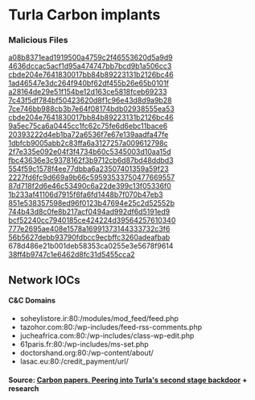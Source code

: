 # Turla Carbon implants

### Malicious Files

[a08b8371ead1919500a4759c2f46553620d5a9d9](https://www.virustotal.com/en/file/7fa4482bfbca550ce296d8e791b1091d60d733ea8042167fd0eb853530584452/analysis/)  
[4636dccac5acf1d95a474747bb7bcd9b1a506cc3](https://www.virustotal.com/en/file/0b90db3a69aa8cfab36a66cd5390f46c32e3d88d8fcaefce8cd9e00700e10b65/analysis/)  
[cbde204e7641830017bb84b89223131b2126bc46](https://www.virustotal.com/en/file/3b8bd0a0c6069f2d27d759340721b78fd289f92e0a13965262fea4e8907af122/analysis/)  
[1ad46547e3dc264f940bf62df455b26e65b0101f](https://www.virustotal.com/en/file/02f9501cb01b375e752a9cc4aa5ee084a504944bdc853e1bdfc860dd76e0d198/analysis/)  
[a28164de29e51f154be12d163ce5818fceb69233](https://www.virustotal.com/en/file/1a488c6824bd39f3568346b2aaf3f6666f41b1d4961a2d77360c7c65c7978b5e/analysis/)  
[7c43f5df784bf50423620d8f1c96e43d8d9a9b28](https://www.virustotal.com/en/file/ffb0e35cfab750c8532f7d49deb8a71284fa420660710b8be632dacdd0a5cf45/analysis/)  
[7ce746bb988cb3b7e64f08174bdb02938555ea53](https://www.virustotal.com/en/file/8d20dd4433821eaeb1b2bec5911ba3633e656ca56ae50b75d35b2d52ea55b2cb/analysis/)  
[cbde204e7641830017bb84b89223131b2126bc46](https://www.virustotal.com/en/file/9437bf551f471145baca6e27b9cc0c53d715e77fb8f14556dcc918acd209bc22/analysis/)  
[9a5ec75ca6a0445cc1fc62c75fe6d6ebc11bace6](https://www.virustotal.com/en/file/640a3a4aa2f06c3f27a753fc4a5f70ff66e65ae42c56d0aab48b13d89cbe633d/analysis/)  
[20393222d4eb1ba72a6536f7e67e139aadfa47fe](https://www.virustotal.com/en/file/ba9a87ba0ad1a4f4e81583a1449b20bf703cdbee6b1a639c13f4cbcd1b9eb57f/analysis/)  
[1dbfcb9005abb2c83ffa6a3127257a009612798c](https://www.virustotal.com/en/file/31b176b9906211c14ee5b9cff4c56f71866ec47d7f7c783aeb31692168d66566/analysis/)  
[2f7e335e092e04f3f4734b60c5345003d10aa15d](https://www.virustotal.com/en/file/1311759943aabfe55ef2d42677432f14ed8fb549619473e5fb56f8a92d2daf72/analysis/)  
[fbc43636e3c9378162f3b9712cb6d87bd48ddbd3](https://www.virustotal.com/en/file/e82d4b6d037568a4602e70f099005572b587c220793afd8f90c13cb7bbde61ed/analysis/)  
[554f59c1578f4ee77dbba6a23507401359a59f23](https://www.virustotal.com/en/file/d1ad698567b04ea5ce8197c0316444ad8ee0350b46e0414f53f54c278b393a19/analysis/)  
[2227fd6fc9d669a9b66c59593533750477669557](https://www.virustotal.com/en/file/9184be433426f5c9fe8ce27e8df89d7849c6af61779a3835c89ad46815abe839/analysis/)  
[87d718f2d6e46c53490c6a22de399c13f05336f0](https://www.virustotal.com/en/file/7a68a6357868f19f698dacd12dea49655f9651fb01e2de4042e8bbc97095c121/analysis/)  
[1b233af41106d7915f6fa6fd1448b7f070b47eb3](https://www.virustotal.com/en/file/d581b95b43c16407305f5d52631f044936b354ed921cb2efe8dfc9257960d2db/analysis/)  
[851e538357598ed96f0123b47694e25c2d52552b](https://www.virustotal.com/en/file/c3b85bc12c84b8d050e2b9f682df06d93ceaeb4a18480227358baa99f4989e47/analysis/)  
[744b43d8c0fe8b217acf0494ad992df6d5191ed9](https://www.virustotal.com/en/file/995d2b3924d5f517a795c0acc392e3d47f07787f58c77bb42ac2248393533f16/analysis/)  
[bcf52240cc7940185ce424224d39564257610340](https://www.virustotal.com/en/file/2dc0f9e08bde378e8fe4e408b1b5f4bbbeacb251901009f25189a5a41a53ab47/analysis/)  
[777e2695ae408e1578a16991373144333732c3f6](https://www.virustotal.com/en/file/050685f211158109fb1b17096b3739750e74049fe9057ad3503d96174b42891a/analysis/)  
[56b5627debb93790fdbcc9ecbffc3260adeafbab](https://www.virustotal.com/en/file/af0e455f640b621c50d5c11efc3c8649691a9a661fa1bcf658aae48c007ff3c4/analysis/)  
678d486e21b001deb58353ca0255e3e5678f9614
[38ff4b9747c1e6462d8fc31d5455cca2](https://www.virustotal.com/es/file/3a6f72f2ac73fc73be75dc9060220718fa93a830d35b1cc05d73a2af6123a3e1/analysis/)  

## Network IOCs

#### C&C Domains
* soheylistore.ir:80:/modules/mod_feed/feed.php
* tazohor.com:80:/wp-includes/feed-rss-comments.php
* jucheafrica.com:80:/wp-includes/class-wp-edit.php
* 61paris.fr:80:/wp-includes/ms-set.php
* doctorshand.org:80:/wp-content/about/
* lasac.eu:80:/credit_payment/url/

#### Source: [Carbon papers. Peering into Turla's second stage backdoor](https://www.welivesecurity.com/2017/03/30/carbon-paper-peering-turlas-second-stage-backdoor/) + research
